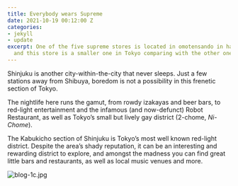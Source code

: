 ```yaml
---
title: Everybody wears Supreme
date: 2021-10-19 00:12:00 Z
categories:
- jekyll
- update
excerpt: One of the five supreme stores is located in omotensando in harajuku, Tokyo,
  and this store is a smaller one in Tokyo comparing with the other one in Shibuya.
---
```


Shinjuku is another city-within-the-city that never sleeps. Just a few stations away from Shibuya, boredom is not a possibility in this frenetic section of Tokyo.

The nightlife here runs the gamut, from rowdy izakayas and beer bars, to red-light entertainment and the infamous (and now-defunct) Robot Restaurant, as well as Tokyo’s small but lively gay district (2-chome, *Ni-Chome*).

The Kabukicho section of Shinjuku is Tokyo’s most well known red-light district. Despite the area’s shady reputation, it can be an interesting and rewarding district to explore, and amongst the madness you can find great little bars and restaurants, as well as local music venues and more.

![blog-1c.jpg](/uploads/blog-1c.jpg)